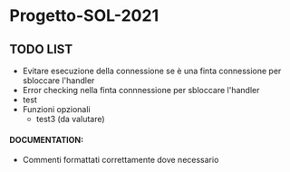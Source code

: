 # Progetto-SOL-2021

## TODO LIST
- Evitare esecuzione della connessione se è una finta connessione per sbloccare l'handler
- Error checking nella finta connnessione per sbloccare l'handler
- test
- Funzioni opzionali
  - test3 (da valutare)

#### DOCUMENTATION:
- Commenti formattati correttamente dove necessario